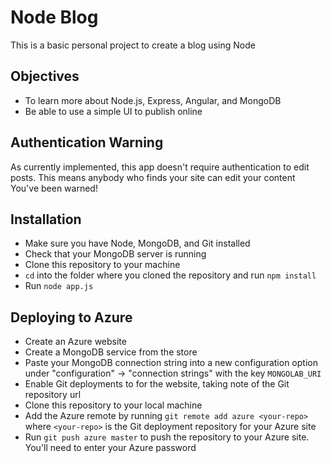 Node Blog
=========

This is a basic personal project to create a blog using Node

Objectives
----------

* To learn more about Node.js, Express, Angular, and MongoDB
* Be able to use a simple UI to publish online

Authentication Warning
----------------------

As currently implemented, this app doesn't require authentication to edit posts.
This means anybody who finds your site can edit your content
You've been warned!

Installation
------------

* Make sure you have Node, MongoDB, and Git installed
* Check that your MongoDB server is running
* Clone this repository to your machine
* `cd` into the folder where you cloned the repository and run `npm install`
* Run `node app.js`

Deploying to Azure
------------------

* Create an Azure website
* Create a MongoDB service from the store
* Paste your MongoDB connection string into a new configuration option under "configuration" -> "connection strings" with the key `MONGOLAB_URI`
* Enable Git deployments to for the website, taking note of the Git repository url
* Clone this repository to your local machine
* Add the Azure remote by running `git remote add azure <your-repo>` where `<your-repo>` is the Git deployment repository for your Azure site
* Run `git push azure master` to push the repository to your Azure site. You'll need to enter your Azure password